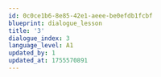 ```yaml
---
id: 0c0ce1b6-8e85-42e1-aeee-be0efdb1fcbf
blueprint: dialogue_lesson
title: '3'
dialogue_index: 3
language_level: A1
updated_by: 1
updated_at: 1755570891
---
```

